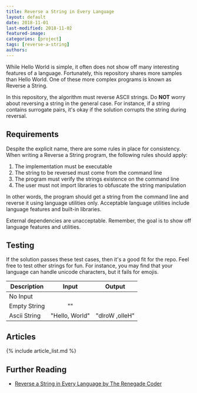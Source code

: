 ```yaml
---
title: Reverse a String in Every Language
layout: default
date: 2018-11-01
last-modified: 2018-11-02
featured-image:
categories: [project]
tags: [reverse-a-string]
authors:
---
```


While Hello World is simple, it often does not show off many interesting
features of a language. Fortunately, this repository shares more samples than
Hello World. One of these more complex programs is known as Reverse a String.

In this repository, the algorithm must reverse ASCII strings. Do **NOT**
worry about reversing a string in the general case. For instance, if a string
contains surrogate pairs, it's okay if the solution corrupts the string during reversal.

## Requirements

Despite the explicit name, there are some rules in place for consistency.
When writing a Reverse a String program, the following rules should apply:

1.  The implementation must be executable
2.  The string to be reversed must come from the command line
3.  The program must verify the strings existence on the command line
4.  The user must not import libraries to obfuscate the string manipulation

In other words, the program should get a string from the command line and
reverse it using language utilities only. Acceptable language utilities include
language features and built-in libraries.

External dependencies are unacceptable. Remember, the goal is to show off language
features and utilities.

## Testing

If the solution passes these test cases, then it's a good fit for the repo.
Feel free to test other strings for fun. For instance, you may find that
your language can handle unicode characters, but it fails for emojis.

| Description  |      Input     |     Output     |
| ------------ | :------------: | :------------: |
| No Input     |                |                |
| Empty String |       ""       |                |
| Ascii String | "Hello, World" | "dlroW ,olleH" |

## Articles

{% include article_list.md %}

## Further Reading

-   [Reverse a String in Every Language by The Renegade Coder][1]

[1]: https://therenegadecoder.com/series/reverse-a-string-in-every-language/
